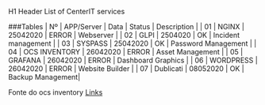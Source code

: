 H1 Header List of CenterIT services

###Tables
| Nº   | APP/Server        | Data        | Status   | Description |
| 01   | NGINX             | 25042020    | ERROR    | Webserver |
| 02   | GLPI              | 2504020     | OK       | Incident management |
| 03   | SYSPASS           | 25042020    | OK       | Password Management |
| 04   | OCS INVENTORY     | 26042020    | ERROR    | Asset Management |
| 05   | GRAFANA           | 26042020    | ERROR    | Dashboard Graphics |
| 06   | WORDPRESS         | 26042020    | ERROR    | Website Builder |
| 07   | Dublicati         | 08052020    | OK       | Backup Management|

Fonte do ocs inventory
[Links](https://github.com/OCSInventory-NG/OCSInventory-Docker-Stack)